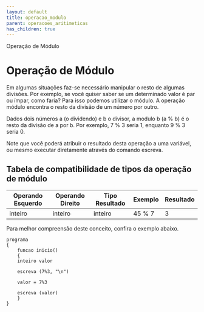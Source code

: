 ```yaml
---
layout: default
title: operacao_modulo
parent: operacoes_aritimeticas
has_children: true
---
```



Operação de Módulo

Operação de Módulo
==================

Em algumas situações faz-se necessário manipular o resto de algumas divisões. Por exemplo, se você quiser saber se um determinado valor é par ou ímpar, como faria? Para isso podemos utilizar o módulo. A operação módulo encontra o resto da divisão de um número por outro.

Dados dois números a (o dividendo) e b o divisor, a modulo b (a % b) é o resto da divisão de a por b. Por exemplo, 7 % 3 seria 1, enquanto 9 % 3 seria 0.

Note que você poderá atribuir o resultado desta operação a uma variável, ou mesmo executar diretamente através do comando escreva.

Tabela de compatibilidade de tipos da operação de módulo
--------------------------------------------------------

| Operando Esquerdo | Operando Direito | Tipo Resultado | Exemplo | Resultado |
| --- | --- | --- | --- | --- |
| inteiro | inteiro | inteiro | 45 % 7 | 3 |

Para melhor compreensão deste conceito, confira o exemplo abaixo.

```
programa
{
    funcao inicio()
    {
	inteiro valor

	escreva (7%3, "\n")

	valor = 7%3

	escreva (valor)
    }
}

```

